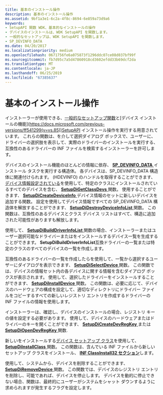 ```yaml
---
title: 基本のインストール操作
description: 基本のインストール操作
ms.assetid: 9bf1a3e1-6c2a-4f8c-8694-6e859a73d9a6
keywords:
- SetupAPI 関数 WDK、基本的なインストールの操作
- デバイスのインストールは、WDK SetupAPI を関数します。
- 一般的なセットアップは、WDK SetupAPI を関数します。
- SP_DEVINFO_DATA
ms.date: 04/20/2017
ms.localizationpriority: medium
ms.openlocfilehash: 0671756fe6a075873f1296ddc07ce08d037bf99f
ms.sourcegitcommit: fb7d95c7a5d47860918cd3602efdd33b69dcf2da
ms.translationtype: MT
ms.contentlocale: ja-JP
ms.lasthandoff: 06/25/2019
ms.locfileid: "67385637"
---
```

# <a name="basic-installation-operations"></a>基本のインストール操作





インストーラーが使用できる、[一般的なセットアップ関数](https://docs.microsoft.com/previous-versions/ff544985(v=vs.85))と[デバイス インストールの機能](https://docs.microsoft.com/previous-versions/ff541299(v=vs.85))SetupAPI インストール操作を実行する用意されています。 これらの関数は、を介して選択ダイアログ ボックスで、ユーザーに、ドライバーの選択肢を表示して、実際のドライバーのインストールを実行する、互換性のあるドライバーの INF ファイルを検索するインストーラーを許可します。

デバイスのインストール機能のほとんどの情報に依存、 [ **SP_DEVINFO_DATA** ](https://docs.microsoft.com/windows/desktop/api/setupapi/ns-setupapi-_sp_devinfo_data)インストール タスクを実行する構造体。 各デバイスは、SP_DEVINFO_DATA 構造体に関連付けられます。 (HDEVINFO) のハンドルを取得することができます、[デバイス情報設定されている](device-information-sets.md)を使用して、特定のクラスにインストールされているすべてのデバイスを含む、 [ **SetupDiGetClassDevs** ](https://docs.microsoft.com/windows/desktop/api/setupapi/nf-setupapi-setupdigetclassdevsw)関数。 使用することができます、 [ **SetupDiCreateDeviceInfo** ](https://docs.microsoft.com/windows/desktop/api/setupapi/nf-setupapi-setupdicreatedeviceinfoa)デバイス情報のセットに新しいデバイスを追加する関数。 設定を使用してデバイス情報ですべての SP_DEVINFO_DATA 構造体を解放することができます、 [ **SetupDiDestroyDeviceInfoList** ](https://docs.microsoft.com/windows/desktop/api/setupapi/nf-setupapi-setupdidestroydeviceinfolist)関数。 この関数は、互換性のあるデバイスとクラス デバイス リストはすべて、構造に追加された可能性がありますも解放します。

使用して、 [ **SetupDiBuildDriverInfoList** ](https://docs.microsoft.com/windows/desktop/api/setupapi/nf-setupapi-setupdibuilddriverinfolist)関数の場合、インストーラーまたはユーザー選択可能なドライバーまたはをインストールするデバイス一覧を生成することができます。 **SetupDiBuildDriverInfoList**互換ドライバーの一覧または特定のクラスのすべてのデバイスの一覧を作成します。

互換性のあるドライバーの一覧を作成したらを使用して、一覧から選択するユーザーにダイアログを表示できます、 [ **SetupDiSelectDevice** ](https://docs.microsoft.com/windows/desktop/api/setupapi/nf-setupapi-setupdiselectdevice)関数。 この関数では、デバイスの情報セット内の各デバイスに関する情報を含むダイアログ ボックスが表示されます。 使用して、選択したドライバーをインストールすることができます、 [ **SetupDiInstallDevice** ](https://docs.microsoft.com/windows/desktop/api/setupapi/nf-setupapi-setupdiinstalldevice)関数。 この関数は、必要に応じて、デバイスのハードウェアの構成を設定して、適切なディレクトリにドライバー ファイルをコピーするすべての新しいレジストリ エントリを作成するドライバーの INF ファイルの情報を使用します。

インストーラーは、確認し、デバイスのインストールの場合、レジストリ キーの値を設定する必要があります。 使用して、デバイスのハードウェアまたはドライバーのキーを開くことができます、 [ **SetupDiCreateDevRegKey** ](https://docs.microsoft.com/windows/desktop/api/setupapi/nf-setupapi-setupdicreatedevregkeya)または[ **SetupDiOpenDevRegKey** ](https://docs.microsoft.com/windows/desktop/api/setupapi/nf-setupapi-setupdiopendevregkey)関数.

新しいをインストールする[デバイス セットアップ クラス](device-setup-classes.md)を使用して、 [ **SetupDiInstallClass** ](https://docs.microsoft.com/windows/desktop/api/setupapi/nf-setupapi-setupdiinstallclassa)関数。 この関数は、含んでいる INF ファイルから新しいセットアップ クラスをインストール、 [ **INF ClassInstall32 セクション**](inf-classinstall32-section.md)します。

使用して、システムから、デバイスを削除することができます、 [ **SetupDiRemoveDevice** ](https://docs.microsoft.com/windows/desktop/api/setupapi/nf-setupapi-setupdiremovedevice)関数。 この関数では、デバイスのレジストリ エントリを削除し、可能であれば、デバイスを停止します。 デバイスを動的に停止できない場合、関数は、最終的にユーザーがシステムをシャット ダウンするように求められますが発生するフラグを設定します。

 

 





